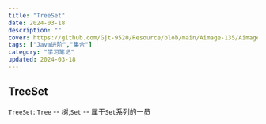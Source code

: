```yaml
---
title: "TreeSet"
date: 2024-03-18
description: ""
cover: https://github.com/Gjt-9520/Resource/blob/main/Aimage-135/Aimage100.jpg?raw=true
tags: ["Java进阶","集合"]
category: "学习笔记"
updated: 2024-03-18
---
```


## TreeSet

`TreeSet`: `Tree` -- 树,`Set` -- 属于`Set`系列的一员